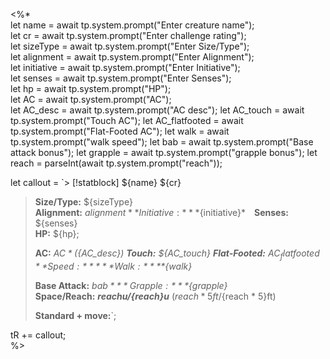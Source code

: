 <%*  
let name = await tp.system.prompt("Enter creature name");  
let cr = await tp.system.prompt("Enter challenge rating");  
let sizeType = await tp.system.prompt("Enter Size/Type");  
let alignment = await tp.system.prompt("Enter Alignment");  
let initiative = await tp.system.prompt("Enter Initiative");  
let senses = await tp.system.prompt("Enter Senses");  
let hp = await tp.system.prompt("HP");  
let AC = await tp.system.prompt("AC");  
let AC_desc = await tp.system.prompt("AC desc"); 
let AC_touch = await tp.system.prompt("Touch AC");
let AC_flatfooted = await tp.system.prompt("Flat-Footed AC");
let walk = await tp.system.prompt("walk speed");
let bab = await tp.system.prompt("Base attack bonus");
let grapple = await tp.system.prompt("grapple bonus");
let reach = parseInt(await tp.system.prompt("reach"));

let callout = `> [!statblock] ${name} ${cr}  
> **Size/Type:** ${sizeType}  
> **Alignment:** ${alignment}  
> **Initiative:** *${initiative}* **Senses:** ${senses}  
> **HP:** ${hp};  
>
> **AC:** *${AC}* (${AC_desc})   **Touch:** *${AC_touch}*   **Flat-Footed:** ${AC_flatfooted} 
> **Speed:**  ***Walk:*** *${walk}*  
>
> **Base Attack:** *${bab}*   **Grapple:** *${grapple}*  
> **Space/Reach:** ***${reach}u/${reach}u*** (${reach * 5}ft/${reach * 5}ft)
>
> **Standard + move:**`;

tR += callout;  
%>
